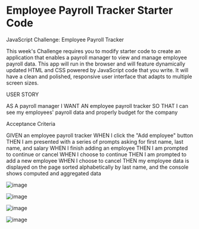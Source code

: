 # Employee Payroll Tracker Starter Code
JavaScript Challenge: Employee Payroll Tracker

This week's Challenge requires you to modify starter code to create an application that enables a payroll manager to view and manage employee payroll data. This app will run in the browser and will feature dynamically updated HTML and CSS powered by JavaScript code that you write. It will have a clean and polished, responsive user interface that adapts to multiple screen sizes.


USER STORY

AS A payroll manager
I WANT AN employee payroll tracker
SO THAT I can see my employees' payroll data and properly budget for the company


Acceptance Criteria

GIVEN an employee payroll tracker
WHEN I click the "Add employee" button
THEN I am presented with a series of prompts asking for first name, last name, and salary
WHEN I finish adding an employee
THEN I am prompted to continue or cancel
WHEN I choose to continue
THEN I am prompted to add a new employee
WHEN I choose to cancel
THEN my employee data is displayed on the page sorted alphabetically by last name, and the console shows computed and aggregated data

![image](https://github.com/scerda8/challenge-3/assets/159675591/d3ba9b68-6a10-4ebc-9ba6-750c7a92e1a8)

![image](https://github.com/scerda8/challenge-3/assets/159675591/dea561d7-0746-43b2-9cdf-b82640c5a229)

![image](https://github.com/scerda8/challenge-3/assets/159675591/5d1b57ef-19a6-4eee-9a3b-8127488270c2)

![image](https://github.com/scerda8/challenge-3/assets/159675591/42b6d030-eb89-4ab4-88c2-c086e3c4f848)



